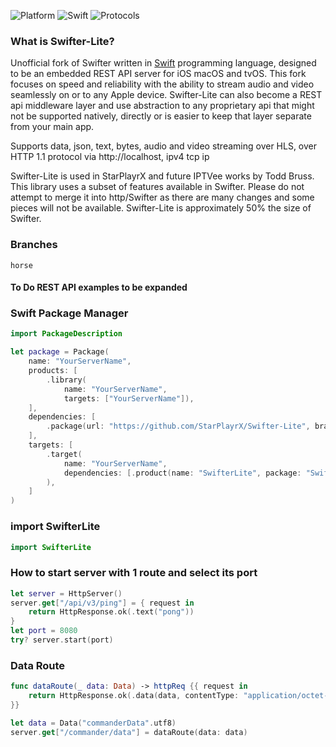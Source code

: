 ![Platform](https://img.shields.io/badge/Platform-iOS%20macOS%20tvOS-4BC51D.svg?style=flat)
![Swift](https://img.shields.io/badge/Swift-5.6-4BC51D.svg?style=flat)
![Protocols](https://img.shields.io/badge/Protocols-HTTP%201.1-4BC51D.svg?style=flat)

### What is Swifter-Lite?

Unofficial fork of Swifter written in [Swift](https://developer.apple.com/swift/) programming language, designed to be an embedded REST API server for iOS macOS and tvOS. This fork focuses on speed and reliability with the ability to stream audio and video seamlessly on or to any Apple device. Swifter-Lite can also become a REST api middleware layer and use abstraction to any proprietary api that might not be supported natively, directly or is easier to keep that layer separate from your main app.

Supports data, json, text, bytes, audio and video streaming over HLS, over HTTP 1.1 protocol via http://localhost, ipv4 tcp ip

Swifter-Lite is used in StarPlayrX and future IPTVee works by Todd Bruss. This library uses a subset of features available in Swifter. Please do not attempt to merge it into http/Swifter as there are many changes and some pieces will not be available. Swifter-Lite is approximately 50% the size of Swifter.

### Branches
`horse`

#### To Do REST API examples to be expanded


### Swift Package Manager
```swift
import PackageDescription

let package = Package(
    name: "YourServerName",
    products: [
        .library(
            name: "YourServerName",
            targets: ["YourServerName"]),
    ],
    dependencies: [
        .package(url: "https://github.com/StarPlayrX/Swifter-Lite", branch: "horse")
    ],
    targets: [
        .target(
            name: "YourServerName",
            dependencies: [.product(name: "SwifterLite", package: "Swifter-Lite")]
        ),
    ]
)
```

### import SwifterLite
```swift
import SwifterLite
```

### How to start server with 1 route and select its port
```swift
let server = HttpServer()
server.get["/api/v3/ping"] = { request in
    return HttpResponse.ok(.text("pong"))
}
let port = 8080
try? server.start(port)
```

### Data Route
```swift
func dataRoute(_ data: Data) -> httpReq {{ request in
    return HttpResponse.ok(.data(data, contentType: "application/octet-stream"))
}}

let data = Data("commanderData".utf8)
server.get["/commander/data"] = dataRoute(data: data)
```
